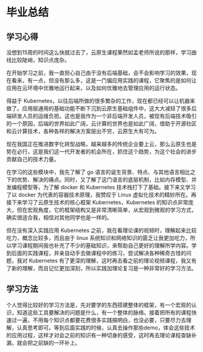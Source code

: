 # 毕业总结

## 学习心得
没想到15周的时间这么快就过去了，云原生课程果然如孟老师所说的那样，学习曲线比较陡峭，知识点庞杂。

在开始学习之前，我一直担心自己由于没有后端基础，会不会影响学习的效果，现在看来，有一点，但没有那么多，这是一门偏应用实践的课程，它聚焦的是如何让应用在云环境中优雅地运行起来，以及如何优雅地去管理应用的运行状态。

得益于 Kubernetes，以往后端所做的很多繁杂的工作，现在都已经可以让机器来做了。应用层通用的基础功能不断下沉到云原生基础组件中，这大大减轻了很多后端研发人员的运维负担。这也是我作为一个非后端开发人员，被现有后端技术吸引的一个原因，后端的世界如此广阔，云计算的世界也是如此广阔，借助于开源社区和云计算技术，各种各样的解决方案层出不穷，云原生大有可为。

现在我国正在推进数字化转型战略，越来越多的传统企业要上云，那么云原生也是势在必行，这是我们这一代开发者的机会所在，抓住这个趋势，为这个社会的进步贡献自己的技术力量。

在学习的这些模块中，我先了解了 go 语言的诞生背景、特点、与其他语言相比之下的优势、解决的痛点。同时，又了解了这门语言的底层机制，比如内存模型、并发编程模型等，为了解 docker 和 Kubernetes 技术栈打下了基础。接下来又学习了以 docker 为代表的容器技术原理，我赞叹于 Linux 虚拟化技术的精妙所在。再接下来学习了云原生技术的核心框架 Kubernetes，Kubernetes 的知识点非常庞大，但在宏观角度，它的框架结构又是非常清晰简单，从宏观到微观的学习方式，确实很适合我，相信对其他同学也是一样的。

但在没有深入实践应用 Kubernetes 之前，我在看理论课的视频时，理解起来比较吃力，概念比较多，而且由于 linux 系统知识和网络知识的匮乏让我更加吃力，所以学习课程期间我也补充了不少的基础知识，来帮助自己更好的理解所学内容。学到后面的实践课程，并亲自动手去做课程中的练习，尝试解决各种稀奇古怪的问题，我对 Kubernetes 有了更深的理解，这时再去看之前的理论视频课程，我又有了新的理解，而且记忆更加深刻，所以实践加理论复习是一种非常好的学习方法。

## 学习方法
个人觉得比较好的学习方法是，先对要学的东西搭建整体的框架，有一个宏观的认识，知道这些工具要解决的问题是什么，有一个整体的脉络。接着把所有的课程快速过一遍，不用每个知识点都要花费很多实践搞明白，也没必要，只要尽力去理解，认真思考即可。等到后面实践的时候，认真去操作那些demo，体会这些技术的应用过程，这样才对会之前的知识有一种切身的感受，这时再去理论课程查缺补漏，就会把之前缺的一环补上。

